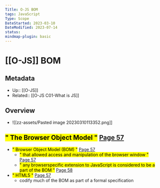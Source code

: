 ```yaml
---
Title: O-JS BOM
tags: JavaScript
Type: Scope
DateStarted: 2023-03-10
DateModified: 2023-07-14
status:
mindmap-plugin: basic
---
```


# [[O-JS]] BOM

## Metadata
- Up:: [[O-JS]]
- Related:: [[O-JS C01-What is JS]]

## Overview
- ![[zz-assets/Pasted image 20230310113352.png]]

## <mark class="hltr-gray ">" The Browser Object Model "</mark> [Page 57 ]( zotero://open-pdf/library/items/ZK2IJ5LN?page=57&annotation=ICRP3E2U)
- <mark class="hltr-orange ">" Browser Object Model (BOM) "</mark> [Page 57 ]( zotero://open-pdf/library/items/ZK2IJ5LN?page=57&annotation=ENA755KZ)
    - <mark class="hltr-yellow ">" that allowed access and manipulation of the browser window "</mark> [Page 57 ]( zotero://open-pdf/library/items/ZK2IJ5LN?page=57&annotation=69PJJZGT )
    - <mark class="hltr-yellow ">" any browserspecific extension to JavaScript is considered to be a part of the BOM "</mark> [Page 58 ]( zotero://open-pdf/library/items/ZK2IJ5LN?page=58&annotation=MIWYQ9CK )
- <mark class="hltr-orange ">" HTML5 "</mark> [Page 57 ]( zotero://open-pdf/library/items/ZK2IJ5LN?page=57&annotation=2KD9BJUB)
    - codify much of the BOM as part of a formal specification
